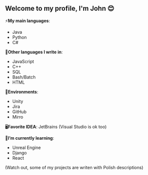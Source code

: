 ## Welcome to my profile, I'm John 😊

 ⚡**My main languages**:
  - Java
  - Python
  - C#

📍**Other languages I write in**:
  - JavaScript
  - C++
  - SQL
  - Bash/Batch
  - HTML

🧮**Environments**:
  - Unity
  - Jira
  - GitHub
  - Mirro

🖥️**Favorite IDEA**: JetBrains (Visual Studio is ok too)

🌱**I’m currently learning**:
  - Unreal Engine
  - Django
  - React

(Watch out, some of my projects are writen with Polish descriptions)

<!--
**jaho123i/jaho123i** is a ✨ _special_ ✨ repository because its `README.md` (this file) appears on your GitHub profile.

Here are some ideas to get you started:

- 🔭 I’m currently working on ...
- 🌱 I’m currently learning ...
- 👯 I’m looking to collaborate on ...
- 🤔 I’m looking for help with ...
- 💬 Ask me about ...
- 📫 How to reach me: ...
- 😄 Pronouns: ...
- ⚡ Fun fact: ...
-->
